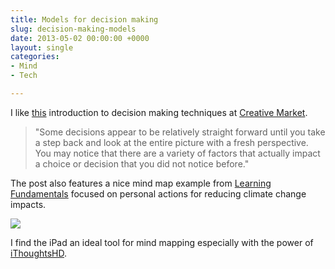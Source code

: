 ```yaml
---
title: Models for decision making
slug: decision-making-models
date: 2013-05-02 00:00:00 +0000
layout: single
categories: 
- Mind
- Tech

---
```

I like [this](https://creativemarket.com/blog/2013/04/29/models-for-decision-making) introduction to decision making techniques at [Creative Market](https://creativemarket.com).

> "Some decisions appear to be relatively straight forward until you take a step back and look at the entire picture with a fresh perspective. You may notice that there are a variety of factors that actually impact a choice or decision that you did not notice before."

The post also features a nice mind map example from [Learning Fundamentals](http://www.learningfundamentals.com.au) focused on personal actions for reducing climate change impacts.

[<img src="assets/images/2013/05/GlobalWarmingMindMap.png"  />][learningfundamentals]

I find the iPad an ideal tool for mind mapping especially with the power of [iThoughtsHD](http://www.ithoughts.co.uk/iThoughtsHD/Welcome.html).

[learningfundamentals]: http://www.learningfundamentals.com.au
